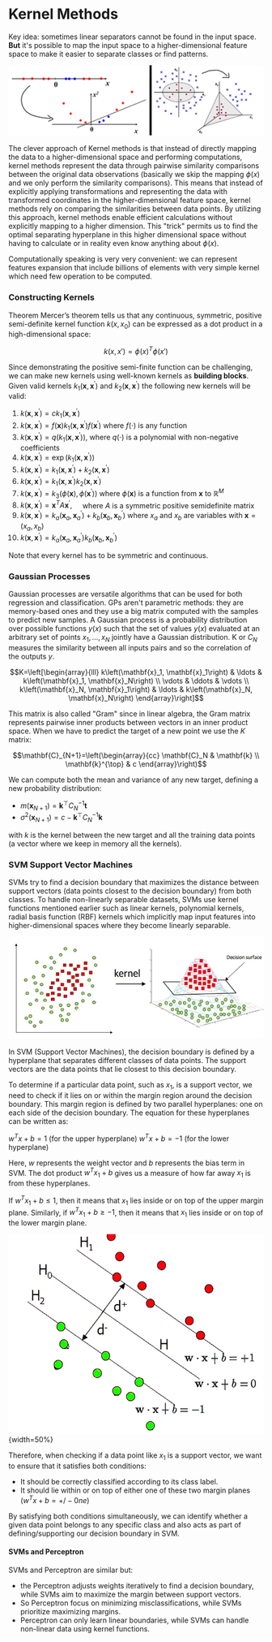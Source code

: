 # Kernel Methods

Key idea: sometimes linear separators cannot be found in the input space. **But** it's possible to map the input space to a higher-dimensional feature space to make it easier to separate classes or find patterns.

![](images/7c3c8ce5e54a82f827ed58488c30d526.png)


The clever approach of Kernel methods is that instead of directly mapping the data to a higher-dimensional space and performing computations, kernel methods represent the data through pairwise similarity comparisons between the original data observations (basically we skip the mapping $\phi(x)$ and we only perform the similarity comparisons).
This means that instead of explicitly applying transformations and representing the data with transformed coordinates in the higher-dimensional feature space, kernel methods rely on comparing the similarities between data points.
By utilizing this approach, kernel methods enable efficient calculations without explicitly mapping to a higher dimension. This "trick" permits us to find the optimal separating hyperplane in this higher dimensional space without having to calculate or in reality even know anything about $\phi(x)$.

Computationally speaking is very very convenient: we can represent features expansion that include billions of elements with very simple kernel which need few operation to be computed. 

### Constructing Kernels

Theorem Mercer’s theorem tells us that any continuous, symmetric, positive semi-definite kernel function $k(x, x_0)$ can be expressed as a dot product in a high-dimensional space:

$$k(x,x')=\phi (x)^T \phi (x')$$

Since demonstrating the positive semi-finite function can be challenging, we can make new kernels using well-known kernels as **building blocks**. 
Given valid kernels $k_1\left(\mathbf{x}, \mathbf{x}^{\prime}\right)$ and $k_2\left(\mathbf{x}, \mathbf{x}^{\prime}\right)$ the following new kernels will be valid:

1) $k\left(\mathbf{x}, \mathbf{x}^{\prime}\right)=c k_1\left(\mathbf{x}, \mathbf{x}^{\prime}\right)$
2) $k\left(\mathbf{x}, \mathbf{x}^{\prime}\right)=f(\mathbf{x}) k_1\left(\mathbf{x}, \mathbf{x}^{\prime}\right) f\left(\mathbf{x}^{\prime}\right)$ where $f(\cdot)$ is any function
3) $k\left(\mathbf{x}, \mathbf{x}^{\prime}\right)=q\left(k_1\left(\mathbf{x}, \mathbf{x}^{\prime}\right)\right)$, where $q(\cdot)$ is a polynomial with non-negative coefficients
4) $k\left(\mathbf{x}, \mathbf{x}^{\prime}\right)=\exp \left(k_1\left(\mathbf{x}, \mathbf{x}^{\prime}\right)\right)$
3) $k\left(\mathbf{x}, \mathbf{x}^{\prime}\right)=k_1\left(\mathbf{x}, \mathbf{x}^{\prime}\right)+k_2\left(\mathbf{x}, \mathbf{x}^{\prime}\right)$
6) $k\left(\mathbf{x}, \mathbf{x}^{\prime}\right)=k_1\left(\mathbf{x}, \mathbf{x}^{\prime}\right) k_2\left(\mathbf{x}, \mathbf{x}^{\prime}\right)$
7) $k\left(\mathbf{x}, \mathbf{x}^{\prime}\right)=k_3\left(\phi(\mathbf{x}), \phi\left(\mathbf{x}^{\prime}\right)\right)$ where $\phi(\mathbf{x})$ is a function from $\mathbf{x}$ to $\mathbb{R}^M$
8) $k\left(\mathbf{x}, \mathbf{x}^{\prime}\right)=\mathbf{x}^T A \mathbf{x}^{\prime}, \quad$ where $A$ is a symmetric positive semidefinite matrix
9) $k\left(\mathbf{x}, \mathbf{x}^{\prime}\right)=k_a\left(\mathbf{x}_a, \mathbf{x}_a^{\prime}\right)+k_b\left(\mathbf{x}_b, \mathbf{x}_b^{\prime}\right)$ where $x_a$ and $x_b$ are variables with $\mathbf{x}=\left(x_a, x_b\right)$
10) $k\left(\mathbf{x}, \mathbf{x}^{\prime}\right)=k_a\left(\mathbf{x}_a, \mathbf{x}_a^{\prime}\right) k_b\left(\mathbf{x}_b, \mathbf{x}_b^{\prime}\right)$

Note that every kernel has to be symmetric and continuous.

### Gaussian Processes

Gaussian processes are versatile algorithms that can be used for both regression and classification. GPs aren't parametric methods:
they are memory-based ones and they use a big matrix computed with the samples to predict new samples.
A Gaussian process is a probability distribution over possible functions $y(x)$ such that the set of values $y(x)$ evaluated at an arbitrary set of points $x_1, \ldots, x_N$ jointly have a Gaussian distribution.
$\mathrm{K}$ or $C_N$ measures the similarity between all inputs pairs and so the correlation of the outputs $y$. 

$$K=\left[\begin{array}{lll}
k\left(\mathbf{x}_1, \mathbf{x}_1\right) & \ldots & k\left(\mathbf{x}_1, \mathbf{x}_N\right) \\
\vdots & \ddots & \vdots \\
k\left(\mathbf{x}_N, \mathbf{x}_1\right) & \ldots & k\left(\mathbf{x}_N, \mathbf{x}_N\right)
\end{array}\right]$$

This matrix is also called "Gram" since in linear algebra, the Gram matrix represents pairwise inner products between vectors in an inner product space. 
When we have to predict the target of a new point we use the $K$ matrix: 

$$\mathbf{C}_{N+1}=\left(\begin{array}{cc}
\mathbf{C}_N & \mathbf{k} \\
\mathbf{k}^{\top} & c
\end{array}\right)$$

We can compute both the mean and variance of any new target, defining a new probability distribution:

- $m\left(\mathbf{x}_{N+1}\right)=\mathbf{k}^{\top} C_N^{-1} \mathbf{t}$
- $\sigma^2\left(\mathbf{x}_{N+1}\right)=c-\mathbf{k}^{\top} C_N^{-1} \mathbf{k}$

with $k$ is the kernel between the new target and all the training data points (a vector where we keep in memory all the kernels).

### SVM Support Vector Machines 

SVMs try to find a decision boundary that maximizes the distance between support vectors (data points closest to the decision boundary) from both classes. 
To handle non-linearly separable datasets, SVMs use kernel functions mentioned earlier such as linear kernels, polynomial kernels, radial basis function (RBF) kernels which implicitly map input features into higher-dimensional spaces where they become linearly separable.

![](images/Cwnu5kXot6buL7jeIafqQ.jpg)


In SVM (Support Vector Machines), the decision boundary is defined by a hyperplane that separates different classes of data points. The support vectors are the data points that lie closest to this decision boundary.

To determine if a particular data point, such as $x_1$, is a support vector, we need to check if it lies on or within the margin region around the decision boundary. This margin region is defined by two parallel hyperplanes: one on each side of the decision boundary.
The equation for these hyperplanes can be written as:

$w^T x + b = 1$   (for the upper hyperplane)
$w^T x + b = -1$  (for the lower hyperplane)

Here, $w$ represents the weight vector and $b$ represents the bias term in SVM. The dot product $w^T x_1 + b$ gives us a measure of how far away $x_1$ is from these hyperplanes.

If $w^T x_1 + b \leq 1$, then it means that $x_1$ lies inside or on top of the upper margin plane. Similarly, if $w^T x_1 + b \geq -1$, then it means that $x_1$ lies inside or on top of the lower margin plane.


![SVM](images/6ac07d418ede57ecdbae38c69d8b9c5c.png){width=50%}

Therefore, when checking if a data point like $x_1$ is a support vector, we want to ensure that it satisfies both conditions: 

- It should be correctly classified according to its class label.
- It should lie within or on top of either one of these two margin planes ($w^Tx+b=+/-  0ne)$

By satisfying both conditions simultaneously, we can identify whether a given data point belongs to any specific class and also acts as part of defining/supporting our decision boundary in SVM.


#### SVMs and Perceptron 

SVMs and Perceptron are similar but:

- the Perceptron adjusts weights iteratively to find a decision boundary, while SVMs aim to maximize the margin between support vectors. 
- So Perceptron focus on minimizing misclassifications, while SVMs prioritize maximizing margins.
- Perceptron can only learn linear boundaries, while SVMs can handle non-linear data using kernel functions. 

